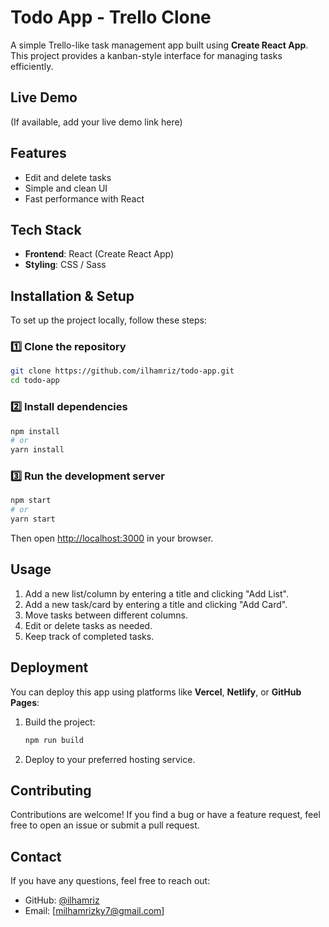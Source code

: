 # Todo App - Trello Clone

A simple Trello-like task management app built using **Create React App**. This project provides a kanban-style interface for managing tasks efficiently.

## Live Demo

(If available, add your live demo link here)

## Features

- Edit and delete tasks
- Simple and clean UI
- Fast performance with React

## Tech Stack

- **Frontend**: React (Create React App)
- **Styling**: CSS / Sass

## Installation & Setup

To set up the project locally, follow these steps:

### 1️⃣ Clone the repository

```bash
git clone https://github.com/ilhamriz/todo-app.git
cd todo-app
```

### 2️⃣ Install dependencies

```bash
npm install
# or
yarn install
```

### 3️⃣ Run the development server

```bash
npm start
# or
yarn start
```

Then open [http://localhost:3000](http://localhost:3000) in your browser.

## Usage

1. Add a new list/column by entering a title and clicking "Add List".
2. Add a new task/card by entering a title and clicking "Add Card".
3. Move tasks between different columns.
4. Edit or delete tasks as needed.
5. Keep track of completed tasks.

## Deployment

You can deploy this app using platforms like **Vercel**, **Netlify**, or **GitHub Pages**:

1. Build the project:
   ```bash
   npm run build
   ```
2. Deploy to your preferred hosting service.

## Contributing

Contributions are welcome! If you find a bug or have a feature request, feel free to open an issue or submit a pull request.

## Contact

If you have any questions, feel free to reach out:

- GitHub: [@ilhamriz](https://github.com/ilhamriz)
- Email: [milhamrizky7@gmail.com]
